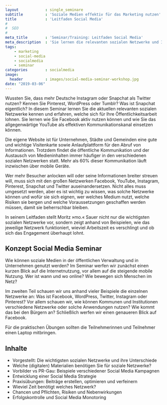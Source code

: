 ```yaml
---
layout            : single_seminare
subtitle          : 'Soziale Medien effektiv für das Marketing nutzen'
title             : 'Leitfaden Social Media'
#
#  SEO
#
meta_title        : 'Seminar/Training: Leitfaden Social Media'
meta_description  : 'Sie lernen die relevanten sozialen Netzwerke und Ihre Eigenheiten kennen. Außerdem erfahren Sie welche Nutzer wo und wann online sind. Übungen helfen Ihnen erfolgreiche Beiträge zu erstellen.'
tags:
    - marketing
    - social-media
    - socialmedia
    - seminar
categories        : socialmedia
image:
  header          : images/social-media-seminar-workshop.jpg
date: "2019-03-06"
---
```

Wussten Sie, dass mehr Deutsche Instagram oder Snapchat als Twitter nutzen? Kennen Sie Pinterest, WordPress oder Tumblr? Was ist Snapchat eigentlich? In diesem Seminar lernen Sie die aktuellen relevanten sozialen Netzwerke kennen und erfahren, welche sich für Ihre Öffentlichkeitsarbeit lohnen. Sie lernen wie Sie Facebook aktiv nutzen können und wie Sie das allgegenwärtige YouTube als effektiven Kommunikationskanal einsetzen können.<!--more-->

Die eigene Website ist für Unternehmen, Städte und Gemeinden eine gute und wichtige Visitenkarte sowie Anlaufplattform für den Abruf von Informationen. Trotzdem findet die öffentliche Kommunikation und der Austausch von Medieninhalten immer häufiger in den verschiedenen sozialen Netzwerken statt. Mehr als 60% dieser Kommunikation läuft inzwischen über mobile Geräte.

Wer mehr Besucher anlocken will oder seine Informationen breiter streuen will, muss sich mit den großen Netzwerken Facebook, YouTube, Instagram, Pinterest, Snapchat und Twitter auseinandersetzen. Nicht alles muss umgesetzt werden, aber es ist wichtig zu wissen, was solche Netzwerke können und wofür sie sich eignen, wer welches Medium nutzt, welche Risiken sie bergen und welche Voraussetzungen geschaffen werden müssen, damit sie beherrschbar bleiben.

In seinem Leitfaden stellt Moritz »mo.« Sauer nicht nur die wichtigsten sozialen Netzwerke vor, sondern zeigt anhand von Beispielen, wie das jeweilige Netzwerk funktioniert, wieviel Arbeitszeit es verschlingt und ob sich das Engagement überhaupt lohnt.

## Konzept Social Media Seminar

Wie können soziale Medien in der öffentlichen Verwaltung und in Unternehmen genutzt werden? Im Seminar werfen wir zunächst einen kurzen Blick auf die Internetnutzung, vor allem auf die steigende mobile Nutzung. Wer ist wann und wo online? Wie bewegen sich Menschen im Netz?

Im zweiten Teil schauen wir uns anhand vieler Beispiele die einzelnen Netzwerke an: Was ist Facebook, WordPress, Twitter, Instagram oder Pinterest? Vor allem schauen wir, wie können Kommunen und Institutionen verschiedene Netzwerke oder solche Anwendungen nutzen? Wie kommt das bei den Bürgern an? Schließlich werfen wir einen genaueren Blick auf Facebook.

Für die praktischen Übungen sollten die Teilnehmerinnen und Teilnehmer einen Laptop mitbringen.

## Inhalte

- Vorgestellt: Die wichtigsten sozialen Netzwerke und ihre Unterschiede
- Welche (digitalen) Materialien benötigen Sie für soziale Netzwerke?
- Vorbilder vs PR-Gau: Beispiele verschiedener Social Media Kampagnen
- Entwicklung einer Social Media Strategie
- Praxisübungen: Beiträge erstellen, optimieren und verfeinern
- Wieviel Zeit benötigt welches Netzwerk?
- Chancen und Pflichten, Risiken und Nebenwirkungen
- Erfolgskontrolle und Social Media Monotoring
